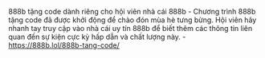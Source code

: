 888b tặng code dành riêng cho hội viên nhà cái 888b - Chương trình 888b tặng code đã được khởi động để chào đón mùa hè tưng bừng. Hội viên hãy nhanh tay truy cập vào nhà cái uy tín 888b để biết thêm các thông tin liên quan đến sự kiện cực kỳ hấp dẫn và chất lượng này. - https://888b.lol/888b-tang-code/

